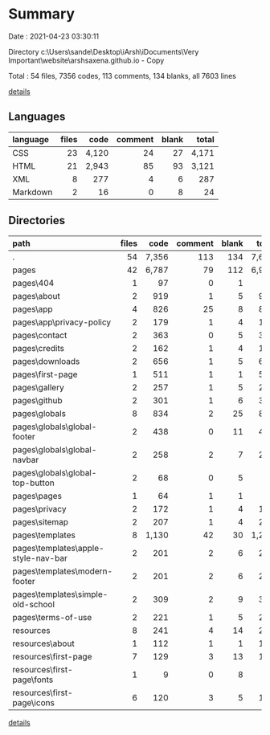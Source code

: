 # Summary

Date : 2021-04-23 03:30:11

Directory c:\Users\sande\Desktop\iArsh\iDocuments\Very Important\website\arshsaxena.github.io - Copy

Total : 54 files,  7356 codes, 113 comments, 134 blanks, all 7603 lines

[details](details.md)

## Languages
| language | files | code | comment | blank | total |
| :--- | ---: | ---: | ---: | ---: | ---: |
| CSS | 23 | 4,120 | 24 | 27 | 4,171 |
| HTML | 21 | 2,943 | 85 | 93 | 3,121 |
| XML | 8 | 277 | 4 | 6 | 287 |
| Markdown | 2 | 16 | 0 | 8 | 24 |

## Directories
| path | files | code | comment | blank | total |
| :--- | ---: | ---: | ---: | ---: | ---: |
| . | 54 | 7,356 | 113 | 134 | 7,603 |
| pages | 42 | 6,787 | 79 | 112 | 6,978 |
| pages\404 | 1 | 97 | 0 | 1 | 98 |
| pages\about | 2 | 919 | 1 | 5 | 925 |
| pages\app | 4 | 826 | 25 | 8 | 859 |
| pages\app\privacy-policy | 2 | 179 | 1 | 4 | 184 |
| pages\contact | 2 | 363 | 0 | 5 | 368 |
| pages\credits | 2 | 162 | 1 | 4 | 167 |
| pages\downloads | 2 | 656 | 1 | 5 | 662 |
| pages\first-page | 1 | 511 | 1 | 1 | 513 |
| pages\gallery | 2 | 257 | 1 | 5 | 263 |
| pages\github | 2 | 301 | 1 | 6 | 308 |
| pages\globals | 8 | 834 | 2 | 25 | 861 |
| pages\globals\global-footer | 2 | 438 | 0 | 11 | 449 |
| pages\globals\global-navbar | 2 | 258 | 2 | 7 | 267 |
| pages\globals\global-top-button | 2 | 68 | 0 | 5 | 73 |
| pages\pages | 1 | 64 | 1 | 1 | 66 |
| pages\privacy | 2 | 172 | 1 | 4 | 177 |
| pages\sitemap | 2 | 207 | 1 | 4 | 212 |
| pages\templates | 8 | 1,130 | 42 | 30 | 1,202 |
| pages\templates\apple-style-nav-bar | 2 | 201 | 2 | 6 | 209 |
| pages\templates\modern-footer | 2 | 201 | 2 | 6 | 209 |
| pages\templates\simple-old-school | 2 | 309 | 2 | 9 | 320 |
| pages\terms-of-use | 2 | 221 | 1 | 5 | 227 |
| resources | 8 | 241 | 4 | 14 | 259 |
| resources\about | 1 | 112 | 1 | 1 | 114 |
| resources\first-page | 7 | 129 | 3 | 13 | 145 |
| resources\first-page\fonts | 1 | 9 | 0 | 8 | 17 |
| resources\first-page\icons | 6 | 120 | 3 | 5 | 128 |

[details](details.md)